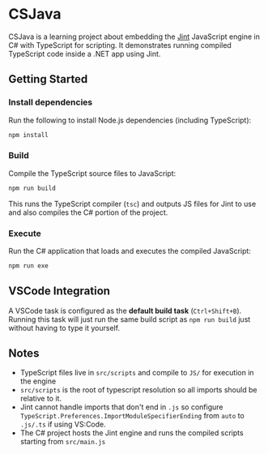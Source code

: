 # CSJava

CSJava is a learning project about embedding the [Jint](https://github.com/sebastienros/jint) JavaScript engine in C# with TypeScript for scripting. It demonstrates running compiled TypeScript code inside a .NET app using Jint.

## Getting Started

### Install dependencies

Run the following to install Node.js dependencies (including TypeScript):

```bash
npm install
```

### Build

Compile the TypeScript source files to JavaScript:

```bash
npm run build
```

This runs the TypeScript compiler (`tsc`) and outputs JS files for Jint to use and also compiles the C# portion of the project.

### Execute

Run the C# application that loads and executes the compiled JavaScript:

```bash
npm run exe
```

## VSCode Integration

A VSCode task is configured as the **default build task** (`Ctrl+Shift+B`). Running this task will just run the same build script as `npm run build` just without having to type it yourself.

## Notes

- TypeScript files live in `src/scripts` and compile to `JS/` for execution in the engine
- `src/scripts` is the root of typescript resolution so all imports should be relative to it.
- Jint cannot handle imports that don't end in `.js` so configure `TypeScript.Preferences.ImportModuleSpecifierEnding` from `auto` to `.js/.ts` if using VS:Code.
- The C# project hosts the Jint engine and runs the compiled scripts starting from `src/main.js`
